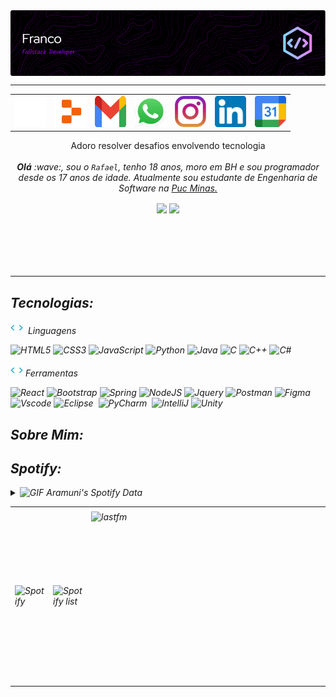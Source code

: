 <div>
<img align="center" alt="Header" src="https://github.com/RafaelFFranco/RafaelFFranco/blob/main/img/github-header-image%20(1).png"/>
</div>

-----

<div align="center">
<table>

<tr>
<td><a href="https://github.com/RafaelFFranco" target="_blank"><img src="https://github.com/RafaelFFranco/RafaelFFranco/blob/main/img/github2.png" width="50px" height="50px"/></a>
</td>
<td><a href="https://replit.com/@RafaelFFranco"><img src="https://github.com/RafaelFFranco/RafaelFFranco/blob/main/img/replit2.png" width="50px" height="50px"/></a>
</td>
<td><a href="mailto:rafaelfariafranco30@gmail.com" target="_blank"><img src="https://github.com/RafaelFFranco/RafaelFFranco/blob/main/img/gmail3.png" width="50px" height="50px"/></a>
</td>
<td><a href="https://wa.me/5531987095398" target="_blank"><img src="https://github.com/RafaelFFranco/RafaelFFranco/blob/main/img/wpp2.png" width="50px" height="50px"/></a>
</td>
<td><a href="https://www.instagram.com/rafael_franco__/" target="_blank"><img src="https://github.com/RafaelFFranco/RafaelFFranco/blob/main/img/insta2.png" width="50px" height="50px"/></a>
</td>
<td><a href="https://www.linkedin.com/in/rafael-franco-8128342b5/" target="_blank"><img src="https://github.com/RafaelFFranco/RafaelFFranco/blob/main/img/linkedin2.png" width="50px" height="50px"/></a>
<td><a href="#" target="_blank"><img src="https://github.com/RafaelFFranco/RafaelFFranco/blob/main/img/calendar2.png" width="50px" height="50px"/></a>
</td>
</tr>
 
</table>

</div>
<p align = "center"> Adoro resolver desafios envolvendo tecnologia <br> <br>
<i><b>Olá</b> :wave:, sou o <code>Rafael</code>, tenho 18 anos, moro em BH e sou programador desde os 17 anos de idade. Atualmente sou estudante de Engenharia de Software na <a href="https://www.pucminas.br/" target="_blank">Puc Minas.</a></p>
</div>


<div  align="center" style="margin-bottom:100px">
<img width="48%" align="center"  src="https://github-readme-streak-stats.herokuapp.com?user=RafaelFFranco&theme=tokyonight&mode=weekly" />
<img width=40% align="center" src="https://github-readme-stats-git-main-rafaelalexandrino.vercel.app/api/top-langs/?username=RafaelFFranco&show_icons=true&theme=tokyonight&layout=compact" />
 </div>




-----

 ## Tecnologias:
 
<img height="20" alt="GIF" src="https://github.com/RafaelFFranco/RafaelFFranco/blob/main/img/skills.gif"/>&nbsp; Linguagens

![HTML5](https://img.shields.io/badge/HTML5-E34F26?style=for-the-badge&logo=html5&logoColor=white)
![CSS3](https://img.shields.io/badge/CSS3-1572B6?style=for-the-badge&logo=css3&logoColor=white)
![JavaScript](https://img.shields.io/badge/JavaScript-F7DF1E?style=for-the-badge&logo=javascript&logoColor=black)
![Python](https://img.shields.io/badge/Python-14354C?style=for-the-badge&logo=python&logoColor=white)
![Java](https://img.shields.io/badge/java-%23ED8B00.svg?style=for-the-badge&logo=openjdk&logoColor=white)
![C](https://img.shields.io/badge/C-00599C?style=for-the-badge&logo=c&logoColor=white)
![C++](https://img.shields.io/badge/C%2B%2B-00599C?style=for-the-badge&logo=c%2B%2B&logoColor=white)
![C#](https://img.shields.io/badge/C%23-239120?style=for-the-badge&logo=c-sharp&logoColor=white)

<img height="20" alt="GIF" src="https://github.com/RafaelFFranco/RafaelFFranco/blob/main/img/skills.gif"/>&nbsp;Ferramentas

![React](https://img.shields.io/badge/React-20232A?style=for-the-badge&logo=react&logoColor=61DAFB)
![Bootstrap](https://img.shields.io/badge/-boostrap-0D1117?style=for-the-badge&logo=bootstrap&labelColor=0D1117)
![Spring](https://img.shields.io/badge/spring-%236DB33F.svg?style=for-the-badge&logo=spring&logoColor=white)
![NodeJS](https://img.shields.io/badge/node.js-6DA55F?style=for-the-badge&logo=node.js&logoColor=white)
![Jquery](https://img.shields.io/badge/jQuery-0769AD?style=for-the-badge&logo=jquery&logoColor=white)
![Postman](https://img.shields.io/badge/Postman-FF6C37.svg?style=for-the-badge&logo=Postman&logoColor=white)
![Figma](https://img.shields.io/badge/Figma-696969?style=for-the-badge&logo=figma&logoColor=figma)
![Vscode](https://img.shields.io/badge/Vscode-007ACC?style=for-the-badge&logo=visual-studio-code&logoColor=white)
![Eclipse](https://img.shields.io/badge/Eclipse-2C2255?style=for-the-badge&logo=eclipse&logoColor=white)&nbsp;
![PyCharm](https://img.shields.io/badge/PyCharm-000000.svg?&style=for-the-badge&logo=PyCharm&logoColor=white)&nbsp;
![IntelliJ](https://img.shields.io/badge/IntelliJ_IDEA-000000.svg?style=for-the-badge&logo=intellij-idea&logoColor=white)
![Unity](https://img.shields.io/badge/Unity-100000?style=for-the-badge&logo=unity&logoColor=white)

## Sobre Mim:


## Spotify:

<div>
<details>
<summary><img height="20" alt="GIF" src="https://github.com/joaopauloaramuni/joaopauloaramuni/blob/main/img/spotify.gif?raw=true"/> Aramuni's Spotify Data</summary>
<img src="https://data-card-for-spotify.herokuapp.com/api/card?user_id=22lih5eniohc7dawfxohlo7wy" alt="Data Card for Spotify">
</details>
</div>

<div align="center">
<table>
<tr>
 <td align="center" colspan="3"></td>
</tr> 
<tr>
<td>
<img alt="Spotify" width="200px" height="270px" src="https://spotify-github-profile.kittinanx.com/api/view?uid=22lih5eniohc7dawfxohlo7wy&cover_image=true&theme=default&show_offline=false&background_color=121212&interchange=false"/>
</td>
<td>
<img alt="Spotify list" width="200px" height="270px" src="https://spotify-recently-played-readme.vercel.app/api?user=22lih5eniohc7dawfxohlo7wy&count=10"/>
</td>
<td>
<!-- <a href="https://twitter.com/joaoaramuni" target="_blank"><img align="right" width="400px" height="270px" alt="tweets" src="https://github-readme-twitter.gazf.vercel.app/api?id=joaoaramuni"/></a> -->
<a href="https://www.last.fm/pt/user/joaoaramuni" target="_blank"><img align="right" width="400px" height="270px" alt="lastfm" src="https://lastfm-recently-played.vercel.app/api?user=joaoaramuni&width=400"/></a>
</td>
</tr>
<tr>
 <td align="center" colspan="3"></td>
</tr> 
</table>
</div>
